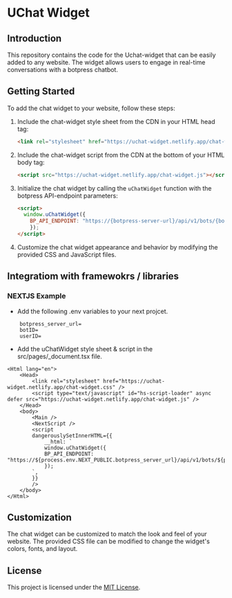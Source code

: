 # UChat Widget

## Introduction

This repository contains the code for the Uchat-widget that can be easily added to any website. The widget allows users to engage in real-time conversations with a botpress chatbot.

## Getting Started

To add the chat widget to your website, follow these steps:

1. Include the chat-widget style sheet from the CDN in your HTML head tag:

    ```html
    <link rel="stylesheet" href="https://uchat-widget.netlify.app/chat-widget.css">
    ```

2. Include the chat-widget script from the CDN at the bottom of your HTML body tag:

    ```html
    <script src="https://uchat-widget.netlify.app/chat-widget.js"></script>
    ```

3. Initialize the chat widget by calling the `uChatWidget` function with the botpress API-endpoint parameters:

    ```html
    <script>
      window.uChatWidget({
        BP_API_ENDPOINT: "https://{botpress-server-url}/api/v1/bots/{botID}/converse/{userID}",
        });
    </script>
    ```

4. Customize the chat widget appearance and behavior by modifying the provided CSS and JavaScript files.

## Integratiom with framewokrs / libraries

### NEXTJS Example

- Add the following .env variables to your next projcet.

```text
    botpress_server_url=
    botID=
    userID=
```

- Add the uChatWidget style sheet & script in the src/pages/_document.tsx file.

```tsx
<Html lang="en">
    <Head>
        <link rel="stylesheet" href="https://uchat-widget.netlify.app/chat-widget.css" />
        <script type="text/javascript" id="hs-script-loader" async defer src="https://uchat-widget.netlify.app/chat-widget.js" />
    </Head>
    <body>
        <Main />
        <NextScript />
        <script
        dangerouslySetInnerHTML={{
            __html: `
            window.uChatWidget({
            BP_API_ENDPOINT: "https://${process.env.NEXT_PUBLIC.botpress_server_url}/api/v1/bots/${process.env.NEXT_PUBLIC.botID}/converse/${process.env.NEXT_PUBLIC.userID}",
            });
        `,
        }}
        />
    </body>
</Html>
```

## Customization

The chat widget can be customized to match the look and feel of your website. The provided CSS file can be modified to change the widget's colors, fonts, and layout.

## License

This project is licensed under the [MIT License](LICENSE).
